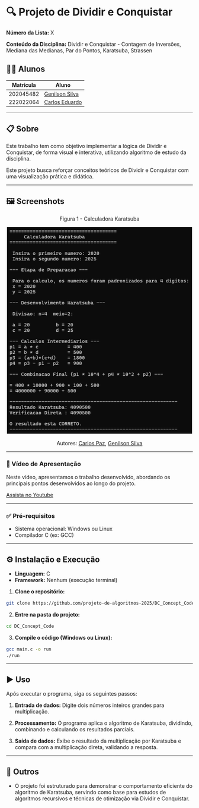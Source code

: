 # 🔍 Projeto de Dividir e Conquistar

**Número da Lista:** X

**Conteúdo da Disciplina:** Dividir e Conquistar - Contagem de Inversões, Mediana das Medianas, Par do Pontos, Karatsuba, Strassen

## 👨‍🏫 Alunos

| Matrícula   | Aluno             |
|-------------|-------------------|
| 202045482   | [Genilson Silva](https://github.com/GenilsonJrs)    |
| 222022064   | [Carlos Eduardo](https://github.com/dudupaz)    |

---

## 📋 Sobre

Este trabalho tem como objetivo implementar a lógica de Dividir e Conquistar, de forma visual e interativa, utilizando algoritmo de estudo da disciplina.

Este projeto busca reforçar conceitos teóricos de Dividir e Conquistar com uma visualização prática e didática.

---

## 🖼️ Screenshots

<p align="center">Figura 1 - Calculadora Karatsuba</p>

<p align="center">
  <img src="/assets/karatsuba.png" alt="Karatsuba" width="500"/>
</p>

<p align="center" style="font-size: 14px;">
  Autores: <a href="https://github.com/dudupaz" target="_blank">Carlos Paz</a>, 
  <a href="https://github.com/GenilsonJrs" target="_blank">Genilson Silva</a>
</p>

---

### 🎥 Vídeo de Apresentação

Neste vídeo, apresentamos o trabalho desenvolvido, abordando os principais pontos desenvolvidos ao longo do projeto.

[Assista no Youtube](?)

---

### ✅ Pré-requisitos

- Sistema operacional: Windows ou Linux
- Compilador C (ex: GCC)

---

## ⚙️ Instalação e Execução

- **Linguagem:** C
- **Framework:** Nenhum (execução terminal)

1. **Clone o repositório:**

```bash
git clone https://github.com/projeto-de-algoritmos-2025/DC_Concept_Code.git
```
2. **Entre na pasta do projeto:**

```bash
cd DC_Concept_Code
```
3. **Compile o código (Windows ou Linux):**

```bash
gcc main.c -o run
./run
```

---

## ▶️ Uso

Após executar o programa, siga os seguintes passos:

1. **Entrada de dados:**
Digite dois números inteiros grandes para multiplicação.

2. **Processamento:**
O programa aplica o algoritmo de Karatsuba, dividindo, combinando e calculando os resultados parciais.

3. **Saída de dados:**
Exibe o resultado da multiplicação por Karatsuba e compara com a multiplicação direta, validando a resposta.

---

## 🧠 Outros

- O projeto foi estruturado para demonstrar o comportamento eficiente do algoritmo de Karatsuba, servindo como base para estudos de algoritmos recursivos e técnicas de otimização via Dividir e Conquistar.